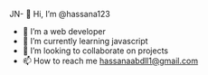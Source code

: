 JN- 👋 Hi, I’m @hassana123
- 👀 I’m a web developer 
- 🌱 I’m currently learning javascript
- 💞️ I’m looking to collaborate on projects 
- 📫 How to reach me hassanaabdll1@gmail.com

<!---
hassana123/hassana123 is a ✨ special ✨ repository because its `README.md` (this file) appears on your GitHub profile.
You can click the Preview link to take a look at your changes.
--->
